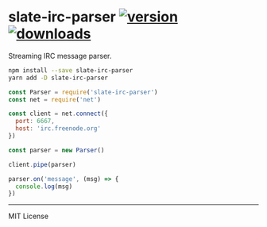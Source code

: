 slate-irc-parser [![version] ![downloads]][npm]
========
Streaming IRC message parser.

```bash
npm install --save slate-irc-parser
yarn add -D slate-irc-parser
```
```js
const Parser = require('slate-irc-parser')
const net = require('net')

const client = net.connect({
  port: 6667,
  host: 'irc.freenode.org'
})

const parser = new Parser()

client.pipe(parser)

parser.on('message', (msg) => {
  console.log(msg)
})
```

--------

MIT License

[version]: https://badgen.net/npm/v/slate-irc-parser
[downloads]: https://badgen.net/npm/dt/slate-irc-parser
[npm]: https://npmjs.org/package/slate-irc-parser

